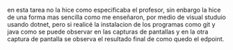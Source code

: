 en esta tarea no la hice como especificaba el profesor, sin enbargo la hice de una forma mas sencilla como me enseñaron, por medio de visual studuio usando dotnet, 
pero si realicé la instalacion de los programas como git y java como se puede observar en las capturas de pantallas y en la otra captura de pantalla se observa el 
resultado final de como quedo el edpoint.
